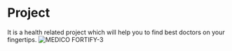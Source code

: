 # Project
It is a health related project which will help you to find best doctors on your fingertips.
![MEDICO FORTIFY-3](https://github.com/Kartick-Basak/Project/assets/142428805/ac2147d7-11e2-4ff8-8657-379636922cbc)
